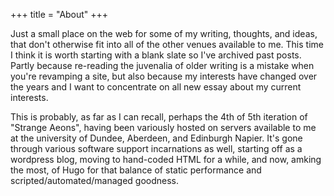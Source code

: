 +++
title = "About"
+++

Just a small place on the web for some of my writing, thoughts, and ideas, that don't otherwise fit into all of the other venues available to me. This time I think it is worth starting with a blank slate so I've archived past posts. Partly because re-reading the juvenalia of older writing is a mistake when you're revamping a site, but also because my interests have changed over the years and I want to concentrate on all new essay about my current interests.

This is probably, as far as I can recall, perhaps the 4th of 5th iteration of "Strange Aeons", having been variously hosted on servers available to me at the university of Dundee, Aberdeen, and Edinburgh Napier. It's gone through various software support incarnations as well, starting off as a wordpress blog, moving to hand-coded HTML for a while, and now, amking the most, of Hugo for that balance of static performance and scripted/automated/managed goodness.

